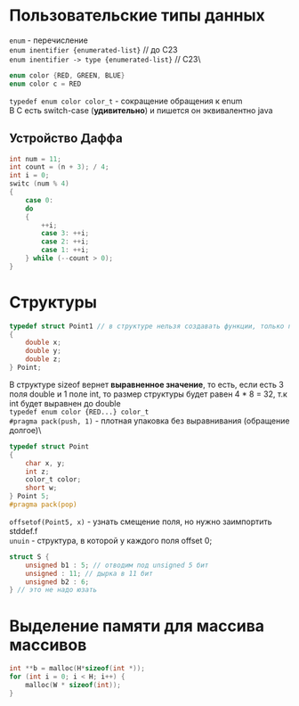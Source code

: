 # Пользовательские типы данных

`enum` - перечисление\
`enum inentifier {enumerated-list}` // до С23\
`enum inentifier -> type {enumerated-list}` // С23\
``` C
enum color {RED, GREEN, BLUE}
enum color c = RED
```
`typedef enum color color_t` - сокращение обращения к enum\
В C есть switch-case (**удивительно**) и пишется он эквивалентно java
## Устройство Даффа
``` C
int num = 11;
int count = (n + 3); / 4;
int i = 0;
switc (num % 4) 
{
	case 0:
	do
	{
		++i;
		case 3: ++i;
		case 2: ++i;
		case 1: ++i;
	} while (--count > 0);
}
```
# Структуры

``` C
typedef struct Point1 // в структуре нельзя создавать функции, только поля
{
	double x;
	double y;
	double z;
} Point;
```
В структуре sizeof вернет **выравненное значение**, то есть, если есть 3 поля double и 1 поле int, то размер структуры будет равен 4 * 8 = 32, т.к int будет выравнен до double\
`typedef enum color {RED...} color_t`\
`#pragma pack(push, 1)` - плотная упаковка без выравнивания (обращение долгое)\
``` C
typedef struct Point
{
	char x, y;
	int z;
	color_t color;
	short w;
} Point 5;
#pragma pack(pop)
```
`offsetof(Point5, x)` - узнать смещение поля, но нужно заимпортить stddef.f\
`unuin` - структура, в которой у каждого поля offset 0;
``` C
struct S {
	unsigned b1 : 5; // отводим под unsigned 5 бит
	unsigned : 11; // дырка в 11 бит
	unsigned b2 : 6;
} // это не надо юзать
```
# Выделение памяти для массива массивов 

``` C
int **b = malloc(H*sizeof(int *));
for (int i = 0; i < H; i++) {
	malloc(W * sizeof(int));
}
```

